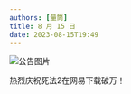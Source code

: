 ```yaml
---
authors: [量筒]
title: 8 月 15 日
date: 2023-08-15T19:49
---
```


![公告图片](/anno/23081501.jpg)

热烈庆祝死法2在网易下载破万！
